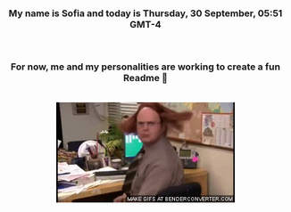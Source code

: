 


<div align="center">
<h3 >My name is Sofia and today is Thursday, 30 September, 05:51 GMT-4</h3><br>
<h3 >For now, me and my personalities are working to create a fun Readme 👋
</h3><br>
<img src='img/dwight.gif' alt='working...'/>
</div>
